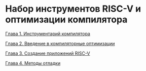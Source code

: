 # Набор инструментов RISC-V и оптимизации компилятора

[Глава 1. Инструментарий компилятора](Chapters/Chapter1.md)

[Глава 2. Введение в компиляторные оптимизации](Chapters/Chapter2.md)

[Глава 3. Создание приложений RISC-V](Chapters/Chapter3.md)

[Глава 4. Методы отладки](Chapters/Chapter4.md)
